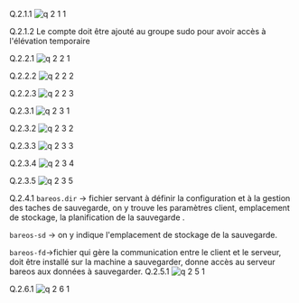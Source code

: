 Q.2.1.1 
![q 2 1 1](https://github.com/user-attachments/assets/b85d3b04-6739-48b4-8544-55f41ac57a35)

Q.2.1.2 
Le compte doit être ajouté au groupe sudo pour avoir accès à l'élévation temporaire

Q.2.2.1 
![q 2 2 1](https://github.com/user-attachments/assets/29140122-ddd8-4bef-b6c6-295f776c0f56)

Q.2.2.2 
![q 2 2 2](https://github.com/user-attachments/assets/47012c4b-aa04-4ac5-8bf5-1dbf14788924)

Q.2.2.3 
![q 2 2 3](https://github.com/user-attachments/assets/8cef1c99-b177-42df-adca-b664e73cc1f5)

Q.2.3.1 
![q 2 3 1](https://github.com/user-attachments/assets/8885dc0a-9c9f-429e-891f-8a97b1a1640e)

Q.2.3.2 
![q 2 3 2](https://github.com/user-attachments/assets/ce9b494e-c7d4-4618-ba46-06e199a9eba2)

Q.2.3.3 
![q 2 3 3](https://github.com/user-attachments/assets/2d2ccf4b-718c-46aa-b74c-6a7137960b71)

Q.2.3.4 
![q 2 3 4](https://github.com/user-attachments/assets/df80b863-5f1f-4504-9f96-8e9ea2f15570)

Q.2.3.5 
![q 2 3 5](https://github.com/user-attachments/assets/b35fe43c-9280-4215-a2ae-9bf73254f120)

Q.2.4.1 
`bareos.dir` -> fichier servant à définir la configuration  et à la gestion des taches de sauvegarde, on y trouve les paramètres client, emplacement de stockage, la planification de la sauvegarde .

`bareos-sd` -> on y indique l'emplacement de stockage de la sauvegarde.

`bareos-fd`->fichier qui gère la communication entre le client et le serveur, doit être installé sur la machine a sauvegarder, donne accès au serveur bareos aux données à sauvegarder.
Q.2.5.1 
![q 2 5 1](https://github.com/user-attachments/assets/aa5579e5-2ade-4b60-b356-ad16354b34c4)

Q.2.6.1
![q 2 6 1](https://github.com/user-attachments/assets/e47dc99c-8417-4a2a-929f-0bbf56083359)

